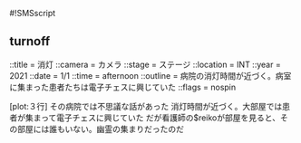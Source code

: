 #!SMSscript

## turnoff

::title = 消灯
::camera = カメラ
::stage = ステージ
::location = INT
::year = 2021
::date = 1/1
::time = afternoon
::outline = 病院の消灯時間が近づく。病室に集まった患者たちは電子チェスに興じていた
::flags = nospin

[plot:３行]
その病院では不思議な話があった
消灯時間が近づく。大部屋では患者が集まって電子チェスに興じていた
だが看護師の$reikoが部屋を見ると、その部屋には誰もいない。幽霊の集まりだったのだ
